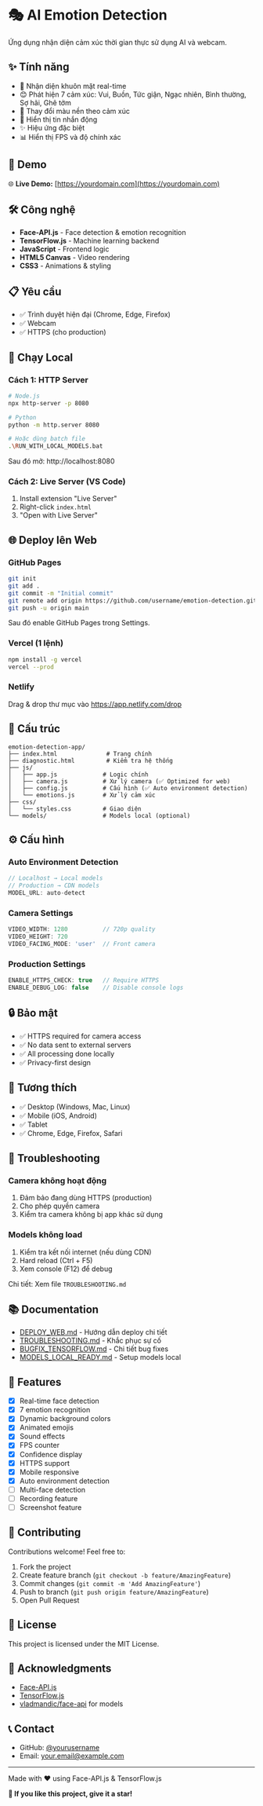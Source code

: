 # 🎭 AI Emotion Detection

Ứng dụng nhận diện cảm xúc thời gian thực sử dụng AI và webcam.

## ✨ Tính năng

- 🎥 Nhận diện khuôn mặt real-time
- 😊 Phát hiện 7 cảm xúc: Vui, Buồn, Tức giận, Ngạc nhiên, Bình thường, Sợ hãi, Ghê tởm
- 🎨 Thay đổi màu nền theo cảm xúc
- 💬 Hiển thị tin nhắn động
- ✨ Hiệu ứng đặc biệt
- 📊 Hiển thị FPS và độ chính xác

## 🚀 Demo

🌐 **Live Demo:** [https://yourdomain.com](https://yourdomain.com)

## 🛠️ Công nghệ

- **Face-API.js** - Face detection & emotion recognition
- **TensorFlow.js** - Machine learning backend
- **JavaScript** - Frontend logic
- **HTML5 Canvas** - Video rendering
- **CSS3** - Animations & styling

## 📋 Yêu cầu

- ✅ Trình duyệt hiện đại (Chrome, Edge, Firefox)
- ✅ Webcam
- ✅ HTTPS (cho production)

## 🚀 Chạy Local

### Cách 1: HTTP Server

```bash
# Node.js
npx http-server -p 8080

# Python
python -m http.server 8080

# Hoặc dùng batch file
.\RUN_WITH_LOCAL_MODELS.bat
```

Sau đó mở: http://localhost:8080

### Cách 2: Live Server (VS Code)

1. Install extension "Live Server"
2. Right-click `index.html`
3. "Open with Live Server"

## 🌐 Deploy lên Web

### GitHub Pages

```bash
git init
git add .
git commit -m "Initial commit"
git remote add origin https://github.com/username/emotion-detection.git
git push -u origin main
```

Sau đó enable GitHub Pages trong Settings.

### Vercel (1 lệnh)

```bash
npm install -g vercel
vercel --prod
```

### Netlify

Drag & drop thư mục vào https://app.netlify.com/drop

## 📁 Cấu trúc

```
emotion-detection-app/
├── index.html              # Trang chính
├── diagnostic.html         # Kiểm tra hệ thống
├── js/
│   ├── app.js             # Logic chính
│   ├── camera.js          # Xử lý camera (✅ Optimized for web)
│   ├── config.js          # Cấu hình (✅ Auto environment detection)
│   └── emotions.js        # Xử lý cảm xúc
├── css/
│   └── styles.css         # Giao diện
└── models/                # Models local (optional)
```

## ⚙️ Cấu hình

### Auto Environment Detection

```javascript
// Localhost → Local models
// Production → CDN models
MODEL_URL: auto-detect
```

### Camera Settings

```javascript
VIDEO_WIDTH: 1280          // 720p quality
VIDEO_HEIGHT: 720
VIDEO_FACING_MODE: 'user'  // Front camera
```

### Production Settings

```javascript
ENABLE_HTTPS_CHECK: true   // Require HTTPS
ENABLE_DEBUG_LOG: false    // Disable console logs
```

## 🔒 Bảo mật

- ✅ HTTPS required for camera access
- ✅ No data sent to external servers
- ✅ All processing done locally
- ✅ Privacy-first design

## 📱 Tương thích

- ✅ Desktop (Windows, Mac, Linux)
- ✅ Mobile (iOS, Android)
- ✅ Tablet
- ✅ Chrome, Edge, Firefox, Safari

## 🐛 Troubleshooting

### Camera không hoạt động

1. Đảm bảo đang dùng HTTPS (production)
2. Cho phép quyền camera
3. Kiểm tra camera không bị app khác sử dụng

### Models không load

1. Kiểm tra kết nối internet (nếu dùng CDN)
2. Hard reload (Ctrl + F5)
3. Xem console (F12) để debug

Chi tiết: Xem file `TROUBLESHOOTING.md`

## 📚 Documentation

- [DEPLOY_WEB.md](DEPLOY_WEB.md) - Hướng dẫn deploy chi tiết
- [TROUBLESHOOTING.md](TROUBLESHOOTING.md) - Khắc phục sự cố
- [BUGFIX_TENSORFLOW.md](BUGFIX_TENSORFLOW.md) - Chi tiết bug fixes
- [MODELS_LOCAL_READY.md](MODELS_LOCAL_READY.md) - Setup models local

## 🎯 Features

- [x] Real-time face detection
- [x] 7 emotion recognition
- [x] Dynamic background colors
- [x] Animated emojis
- [x] Sound effects
- [x] FPS counter
- [x] Confidence display
- [x] HTTPS support
- [x] Mobile responsive
- [x] Auto environment detection
- [ ] Multi-face detection
- [ ] Recording feature
- [ ] Screenshot feature

## 🤝 Contributing

Contributions welcome! Feel free to:

1. Fork the project
2. Create feature branch (`git checkout -b feature/AmazingFeature`)
3. Commit changes (`git commit -m 'Add AmazingFeature'`)
4. Push to branch (`git push origin feature/AmazingFeature`)
5. Open Pull Request

## 📄 License

This project is licensed under the MIT License.

## 🙏 Acknowledgments

- [Face-API.js](https://github.com/justadudewhohacks/face-api.js)
- [TensorFlow.js](https://www.tensorflow.org/js)
- [vladmandic/face-api](https://github.com/vladmandic/face-api) for models

## 📞 Contact

- GitHub: [@yourusername](https://github.com/yourusername)
- Email: your.email@example.com

---

Made with ❤️ using Face-API.js & TensorFlow.js

**🌟 If you like this project, give it a star!**
